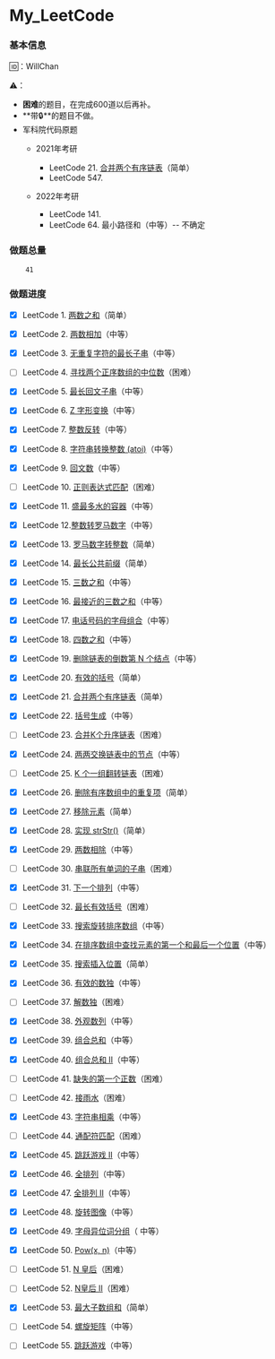 # My_LeetCode

### 基本信息

🆔：WillChan

⚠️：

- **困难**的题目，在完成600道以后再补。
- **带🔒**的题目不做。
- 军科院代码原题
    - 2021年考研
        - LeetCode 21. [合并两个有序链表](https://leetcode-cn.com/problems/merge-two-sorted-lists)（简单）
        - LeetCode 547.  

    - 2022年考研
        - LeetCode 141.
        - LeetCode 64. 最小路径和（中等）-- 不确定


### 做题总量

  		41

### 做题进度

- [x] LeetCode 1. [两数之和](https://leetcode-cn.com/problems/two-sum)（简单）

- [x] LeetCode 2. [两数相加](https://leetcode-cn.com/problems/add-two-numbers)（中等）

- [x] LeetCode 3. [无重复字符的最长子串](https://leetcode-cn.com/problems/longest-substring-without-repeating-characters)（中等）

- [ ] LeetCode 4. [寻找两个正序数组的中位数](https://leetcode-cn.com/problems/median-of-two-sorted-arrays)（困难）

- [x] LeetCode 5. [最长回文子串](https://leetcode-cn.com/problems/longest-palindromic-substring)（中等）

- [x] LeetCode 6. [Z 字形变换](https://leetcode-cn.com/problems/zigzag-conversion)（中等）

- [x] LeetCode 7. [整数反转](https://leetcode-cn.com/problems/reverse-integer)（中等）

- [x] LeetCode 8. [字符串转换整数 (atoi)](https://leetcode-cn.com/problems/string-to-integer-atoi/)（中等）

- [x] LeetCode 9. [回文数](https://leetcode-cn.com/problems/palindrome-number)（中等）

- [ ] LeetCode 10. [正则表达式匹配](https://leetcode-cn.com/problems/regular-expression-matching)（困难）

- [x] LeetCode 11. [盛最多水的容器](https://leetcode-cn.com/problems/container-with-most-water)（中等）

- [x] LeetCode 12.[整数转罗马数字](https://leetcode-cn.com/problems/integer-to-roman)（中等）

- [x] LeetCode 13. [罗马数字转整数](https://leetcode-cn.com/problems/roman-to-integer)（简单）

- [x] LeetCode 14. [最长公共前缀](https://leetcode-cn.com/problems/longest-common-prefix)（简单）

- [x] LeetCode 15. [三数之和](https://leetcode-cn.com/problems/3sum)（中等）

- [x] LeetCode 16. [最接近的三数之和](https://leetcode-cn.com/problems/3sum-closest)（中等）

- [x] LeetCode 17. [电话号码的字母组合](https://leetcode-cn.com/problems/letter-combinations-of-a-phone-number)（中等）

- [x] LeetCode 18. [四数之和](https://leetcode-cn.com/problems/4sum)（中等）

- [x] LeetCode 19. [删除链表的倒数第 N 个结点](https://leetcode-cn.com/problems/remove-nth-node-from-end-of-list)（中等）

- [x] LeetCode 20. [有效的括号](https://leetcode-cn.com/problems/valid-parentheses)（简单）

- [x] LeetCode 21. [合并两个有序链表](https://leetcode-cn.com/problems/merge-two-sorted-lists)（简单）

- [x] LeetCode 22. [括号生成](https://leetcode-cn.com/problems/generate-parentheses)（中等）

- [ ] LeetCode 23. [合并K个升序链表](https://leetcode-cn.com/problems/merge-k-sorted-lists)（困难）

- [x] LeetCode 24. [两两交换链表中的节点](https://leetcode-cn.com/problems/swap-nodes-in-pairs)（中等）

- [ ] LeetCode 25. [K 个一组翻转链表](https://leetcode-cn.com/problems/reverse-nodes-in-k-group)（困难）

- [x] LeetCode 26. [删除有序数组中的重复项](https://leetcode-cn.com/problems/remove-duplicates-from-sorted-array)（简单）

- [x] LeetCode 27. [移除元素](https://leetcode-cn.com/problems/remove-element)（简单）

- [x] LeetCode 28. [实现 strStr()](https://leetcode-cn.com/problems/implement-strstr)（简单）

- [x] LeetCode 29. [两数相除](https://leetcode-cn.com/problems/divide-two-integers)（中等）

- [ ] LeetCode 30. [串联所有单词的子串](https://leetcode-cn.com/problems/substring-with-concatenation-of-all-words)（困难）

- [x] LeetCode 31. [下一个排列](https://leetcode-cn.com/problems/next-permutation)（中等）

- [ ] LeetCode 32. [最长有效括号](https://leetcode-cn.com/problems/longest-valid-parentheses)（困难）

- [x] LeetCode 33. [搜索旋转排序数组](https://leetcode-cn.com/problems/search-in-rotated-sorted-array)（中等）

- [x] LeetCode 34. [在排序数组中查找元素的第一个和最后一个位置](https://leetcode-cn.com/problems/find-first-and-last-position-of-element-in-sorted-array/)（中等）

- [x] LeetCode 35. [搜索插入位置](https://leetcode-cn.com/problems/search-insert-position)（简单）

- [x] LeetCode 36. [有效的数独](https://leetcode-cn.com/problems/valid-sudoku)（中等）

- [ ] LeetCode 37. [解数独](https://leetcode-cn.com/problems/sudoku-solver)（困难）

- [x] LeetCode 38.  [外观数列](https://leetcode-cn.com/problems/count-and-say)（中等）

- [x] LeetCode 39.  [组合总和](https://leetcode-cn.com/problems/combination-sum)（中等）

- [x] LeetCode 40.  [组合总和 II](https://leetcode-cn.com/problems/combination-sum-ii)（中等）

- [ ] LeetCode 41. [缺失的第一个正数](https://leetcode-cn.com/problems/first-missing-positive)（困难）

- [ ] LeetCode 42. [接雨水](https://leetcode-cn.com/problems/trapping-rain-water)（困难）

- [x] LeetCode 43. [字符串相乘](https://leetcode-cn.com/problems/multiply-strings)（中等）

- [ ] LeetCode 44. [通配符匹配](https://leetcode-cn.com/problems/wildcard-matching)（困难）

- [x] LeetCode 45. [跳跃游戏 II](https://leetcode-cn.com/problems/jump-game-ii)（中等）

- [x] LeetCode 46. [全排列](https://leetcode-cn.com/problems/permutations)（中等）

- [x] LeetCode 47. [全排列 II](https://leetcode-cn.com/problems/permutations-ii)（中等）

- [x] LeetCode 48. [旋转图像](https://leetcode-cn.com/problems/rotate-image)（中等）

- [x] LeetCode 49. [字母异位词分组](https://leetcode-cn.com/problems/group-anagrams)（ 中等）

- [x] LeetCode 50. [Pow(x, n)](https://leetcode-cn.com/problems/powx-n)（中等）

- [ ] LeetCode 51. [N 皇后](https://leetcode-cn.com/problems/n-queens)（困难）

- [ ] LeetCode 52. [N皇后 II](https://leetcode-cn.com/problems/n-queens-ii)（困难）

- [x] LeetCode 53. [最大子数组和](https://leetcode-cn.com/problems/maximum-subarray)（简单）

- [ ] LeetCode 54. [螺旋矩阵](https://leetcode-cn.com/problems/spiral-matrix)（中等）

- [ ] LeetCode 55. [跳跃游戏](https://leetcode-cn.com/problems/jump-game)（中等）

    
